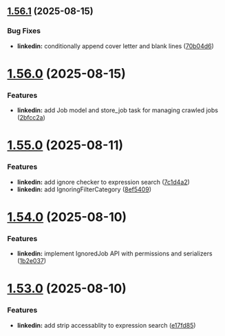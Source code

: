 ## [1.56.1](https://github.com/ghorbani-mohammad/Django-Social-Networks-Crawler/compare/v1.56.0...v1.56.1) (2025-08-15)


### Bug Fixes

* **linkedin:** conditionally append cover letter and blank lines ([70b04d6](https://github.com/ghorbani-mohammad/Django-Social-Networks-Crawler/commit/70b04d6f5ac7e9d04260291060b24eef6d24b2ca))



# [1.56.0](https://github.com/ghorbani-mohammad/Django-Social-Networks-Crawler/compare/v1.55.0...v1.56.0) (2025-08-15)


### Features

* **linkedin:** add Job model and store_job task for managing crawled jobs ([2bfcc2a](https://github.com/ghorbani-mohammad/Django-Social-Networks-Crawler/commit/2bfcc2ab974005b3cbe28b88f246aec29d7f95e8))



# [1.55.0](https://github.com/ghorbani-mohammad/Django-Social-Networks-Crawler/compare/v1.54.0...v1.55.0) (2025-08-11)


### Features

* **linkedin:** add ignore checker to expression search ([7c1d4a2](https://github.com/ghorbani-mohammad/Django-Social-Networks-Crawler/commit/7c1d4a2b939ff4afd9633a80b7de402c7cc6c3f0))
* **linkedin:** add IgnoringFilterCategory ([8ef5409](https://github.com/ghorbani-mohammad/Django-Social-Networks-Crawler/commit/8ef540943a64b16f0c06d3d0988c81e2ac2f6548))



# [1.54.0](https://github.com/ghorbani-mohammad/Django-Social-Networks-Crawler/compare/v1.53.0...v1.54.0) (2025-08-10)


### Features

* **linkedin:** implement IgnoredJob API with permissions and serializers ([1b2e037](https://github.com/ghorbani-mohammad/Django-Social-Networks-Crawler/commit/1b2e03756ec7b4421742ca26d06332bd1db99265))



# [1.53.0](https://github.com/ghorbani-mohammad/Django-Social-Networks-Crawler/compare/v1.52.0...v1.53.0) (2025-08-10)


### Features

* **linkedin:** add strip accessablity to expression search ([e17fd85](https://github.com/ghorbani-mohammad/Django-Social-Networks-Crawler/commit/e17fd85056bc0681889a1fe57d2d08e59a064f99))



